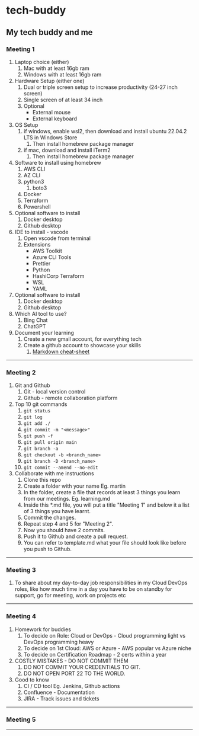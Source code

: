 # tech-buddy

## My tech buddy and me

### Meeting 1

1. Laptop choice (either)
   1. Mac with at least 16gb ram
   1. Windows with at least 16gb ram
1. Hardware Setup (either one)
   1. Dual or triple screen setup to increase productivity (24-27 inch screen)
   1. Single screen of at least 34 inch
   1. Optional
      - External mouse
      - External keyboard
1. OS Setup
   1. if windows, enable wsl2, then download and install ubuntu 22.04.2 LTS in Windows Store
      1. Then install homebrew package manager
   1. if mac, download and install iTerm2
      1. Then install homebrew package manager
1. Software to install using homebrew
   1. AWS CLI
   1. AZ CLI
   1. python3
      1. boto3
   1. Docker
   1. Terraform
   1. Powershell
1. Optional software to install
   1. Docker desktop
   2. Github desktop
1. IDE to install - vscode
   1. Open vscode from terminal
   2. Extensions
      - AWS Toolkit
      - Azure CLI Tools
      - Prettier
      - Python
      - HashiCorp Terraform
      - WSL
      - YAML
1. Optional software to install
   1. Docker desktop
   2. Github desktop
1. Which AI tool to use?
   1. Bing Chat
   2. ChatGPT
1. Document your learning
   1. Create a new gmail account, for everything tech
   2. Create a github account to showcase your skills
      1. [Markdown cheat-sheet](https://www.markdownguide.org/cheat-sheet/)

---

### Meeting 2

1. Git and Github
   1. Git - local version control
   1. Github - remote collaboration platform
1. Top 10 git commands
   1. `git status`
   2. `git log`
   3. `git add ./`
   4. `git commit -m "<message>"`
   5. `git push -f`
   6. `git pull origin main`
   7. `git branch -a`
   8. `git checkout -b <branch_name>`
   9. `git branch -D <branch_name>`
   10. `git commit --amend --no-edit`
1. Collaborate with me instructions
   1. Clone this repo
   1. Create a folder with your name Eg. martin
   1. In the folder, create a file that records at least 3 things you learn from our meetings. Eg. learning.md
   1. Inside this \*.md file, you will put a title "Meeting 1" and below it a list of 3 things you have learnt.
   1. Commit the changes.
   1. Repeat step 4 and 5 for "Meeting 2".
   1. Now you should have 2 commits.
   1. Push it to Github and create a pull request.
   1. You can refer to template.md what your file should look like before you push to Github.

---

### Meeting 3

1. To share about my day-to-day job responsibilities in my Cloud DevOps roles, like how much time in a day you have to be on standby for support, go for meeting, work on projects etc

---

### Meeting 4

1. Homework for buddies
   1. To decide on Role: Cloud or DevOps - Cloud programming light vs DevOps programming heavy
   1. To decide on 1st Cloud: AWS or Azure - AWS popular vs Azure niche
   1. To decide on Certification Roadmap - 2 certs within a year
1. COSTLY MISTAKES - DO NOT COMMIT THEM
   1. DO NOT COMMIT YOUR CREDENTIALS TO GIT.
   1. DO NOT OPEN PORT 22 TO THE WORLD.
1. Good to know
   1. CI / CD tool Eg. Jenkins, Github actions
   1. Confluence - Documentation
   1. JIRA - Track issues and tickets

---

### Meeting 5

---
